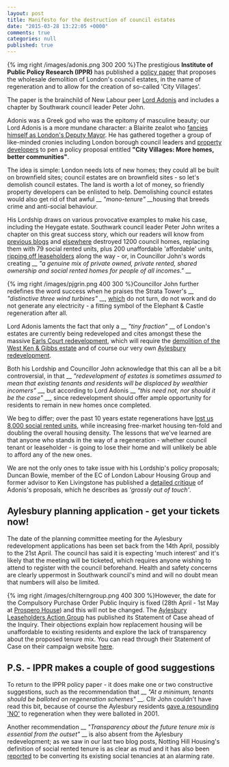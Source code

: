 ```yaml
---
layout: post
title: Manifesto for the destruction of council estates
date: "2015-03-28 13:22:05 +0000"
comments: true
categories: null
published: true
---
```


{% img right /images/adonis.png 300 200 %}The prestigious __Institute of Public Policy Research (IPPR)__ has published a [policy paper](http://www.ippr.org/publications/city-villages-more-homes-better-communities) that proposes the wholesale demolition of London's council estates, in the name of regeneration and to allow for the creation of so-called 'City Villages'. 

The paper is the brainchild of New Labour peer [Lord Adonis](http://en.wikipedia.org/wiki/Andrew_Adonis,_Baron_Adonis) and includes a chapter by Southwark council leader Peter John. 

Adonis was a Greek god who was the epitomy of masculine beauty; our Lord Adonis is a more mundane character: a Blairite zealot who [fancies himself as London's Deputy Mayor](http://labourlist.org/2014/09/could-we-see-a-jowelladonis-ticket-for-london-mayor/). He has gathered together a group of like-minded cronies including London borough council leaders and [property developers](http://www.grosvenorestate.com/) to pen a policy proposal entitled __"City Villages: More homes, better communities"__. 

The idea is simple: London needs lots of new homes; they could all be built on brownfield sites; council estates are on brownfield sites - so let's demolish council estates. The land is worth a lot of money, so friendly property developers can be enlisted to help. Demolishing council estates would also get rid of that awful __ _"mono-tenure"_ __housing that breeds crime and anti-social behaviour.


His Lordship draws on various provocative examples to make his case, including the Heygate estate. Southwark council leader Peter John writes a chapter on this great success story, which our readers will know from [previous blogs](http://35percent.org/blog/2013/05/26/peters-denial/) and [elsewhere](http://www.vice.com/en_uk/video/regeneration-game-part-three) destroyed 1200 council homes, replacing them with 79 social rented units, plus 200 unaffordable 'affordable' units, [ripping off leaseholders](http://35percent.org/blog/2013/06/08/the-heygate-diaspora/) along the way - or, in Councillor John's words creating __ _"a genuine mix of private owned, private rented, shared ownership and social rented homes for people of all incomes."_ __

{% img right /images/pjgrin.png 400 300 %}Councillor John further redefines the word success when he praises the Strata Tower's __ _"distinctive three wind turbines"_ __, [which](http://35percent.org/strata-tower) do not turn, do not work and do not generate any electricity - a fitting symbol of the Elephant & Castle regeneration after all.

Lord Adonis laments the fact that only a __ _"tiny fraction"_ __ of London's estates are currently being redeveloped and cites amongst these the massive [Earls Court redevelopment](http://www.theguardian.com/uk-news/davehillblog/2015/mar/26/andrew-adonis-and-estate-regeneration-some-pros-and-cons), which will require the [demolition of the West Ken & Gibbs estate](https://westkengibbsgreen.wordpress.com/) and of course our very own [Aylesbury redevelopment](http://35percent.org/blog/2014/11/01/aylesbury-estate-planning-application/).

Both his Lordship and Councillor John acknowledge that this can all be a bit controversial, in that __ _"redevelopment of estates is sometimes assumed to mean that existing tenants and residents will be displaced by wealthier incomers"_ __, but according to Lord Adonis __ _"this need not, nor should it be the case"_ __, since redevelopment should offer ample opportunity for residents to remain in new homes once completed. 

We beg to differ; over the past 10 years estate regenerations have [lost us 8,000 social rented units](https://www.london.gov.uk/media/assembly-press-releases/2015/02/8000-social-homes-lost-in-a-decade), while increasing free-market housing ten-fold and doubling the overall housing density. The lessons that we've learned are that anyone who stands in the way of a regeneration - whether council tenant or leaseholder - is going to lose their home and will unlikely be able to afford any of the new ones.

We are not the only ones to take issue with his Lordship's policy proposals; Duncan Bowie, member of the EC of London Labour Housing Group and former advisor to Ken Livingstone has published a [detailed critique](https://redbrickblog.wordpress.com/2015/03/31/city-villages-the-wrong-solution-to-londons-housing-crisis/) of Adonis's proposals, which he describes as _'grossly out of touch'_. 

## Aylesbury planning application - get your tickets now!
The date of the planning committee meeting for the Aylesbury redevelopment applications has been set back from the 14th April, possibly to the 21st April. The council has said it is expecting 'much interest' and it's likely that the meeting will be ticketed, which requires anyone wishing to attend to register with the council beforehand. Health and safety concerns are clearly uppermost in Southwark council's mind and will no doubt mean that numbers will also be limited.

{% img right /images/chilterngroup.png 400 300 %}However, the date for the Compulsory Purchase Order Public Inquiry is fixed (28th April - 1st May at [Prospero House](https://www.etcvenues.co.uk/venues/prospero-house)) and this will not be changed. The [Aylesbury Leaseholders Action Group](http://halag.wordpress.com) has published its Statement of Case ahead of the Inquiry. Their objections explain how replacement housing will be unaffordable to existing residents and explore the lack of transparency about the proposed tenure mix. You can read through their Statement of Case on their campaign website [here](https://halag.wordpress.com/2015/03/27/cpo-public-inquiry-help-required/). 

## P.S. - IPPR makes a couple of good suggestions 
To return to the IPPR policy paper - it does make one or two constructive suggestions, such as the recommendation that __ _"At a minimum, tenants should be balloted on regeneration schemes"_ __. Cllr John couldn't have read this bit, because of course the Aylesbury residents [gave a resounding 'NO'](http://www.theguardian.com/society/2001/dec/27/1) to regeneration when they were balloted in 2001.

Another recommendation __ _"Transparency about the future tenure mix is essential from the outset"_ __ is also absent from the Aylesbury redevelopment; as we saw in our last two blog posts, Notting Hill Housing's definition of social rented tenure is as clear as mud and it has also been [reported](http://www.theguardian.com/society/2015/mar/29/tenants-face-70m-rent-rise-as-social-housing-converted-to-affordable-homes) to be converting its existing social tenancies at an alarming rate.